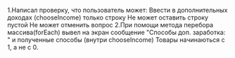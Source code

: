 1.Написал проверку, что пользователь может:
  Ввести в дополнительных доходах (chooseIncome) только строку
  Не может оставить строку пустой
  Не может отменить вопрос
2.При помощи метода перебора массива(forEach) вывел на экран сообщение "Способы доп. заработка: " и полученные способы (внутри chooseIncome)
  Товары начинаються с 1, а не с 0.
